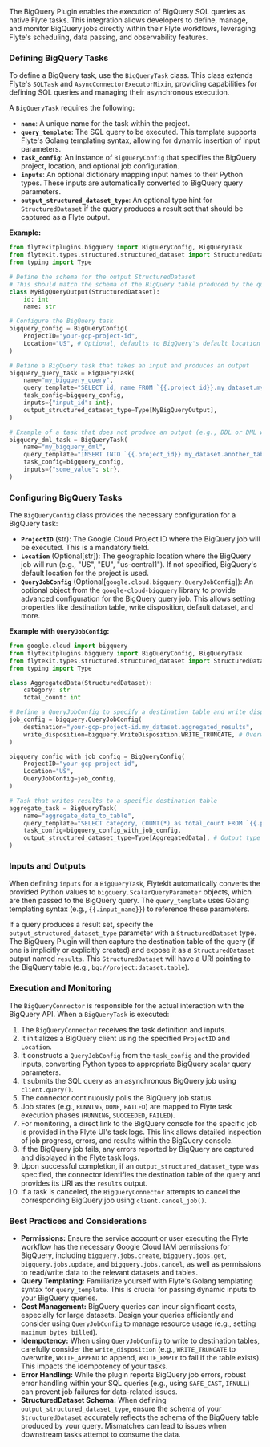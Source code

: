 
<!--
help_text: ''
key: summary_bigquery_plugin_6cf3a247-5c41-4064-8433-6f99dc0a0510
modules:
- flytekitplugins.bigquery.connector
- flytekitplugins.bigquery.task
questions_to_answer: []
type: summary

-->
The BigQuery Plugin enables the execution of BigQuery SQL queries as native Flyte tasks. This integration allows developers to define, manage, and monitor BigQuery jobs directly within their Flyte workflows, leveraging Flyte's scheduling, data passing, and observability features.

### Defining BigQuery Tasks

To define a BigQuery task, use the `BigQueryTask` class. This class extends Flyte's `SQLTask` and `AsyncConnectorExecutorMixin`, providing capabilities for defining SQL queries and managing their asynchronous execution.

A `BigQueryTask` requires the following:

*   **`name`**: A unique name for the task within the project.
*   **`query_template`**: The SQL query to be executed. This template supports Flyte's Golang templating syntax, allowing for dynamic insertion of input parameters.
*   **`task_config`**: An instance of `BigQueryConfig` that specifies the BigQuery project, location, and optional job configuration.
*   **`inputs`**: An optional dictionary mapping input names to their Python types. These inputs are automatically converted to BigQuery query parameters.
*   **`output_structured_dataset_type`**: An optional type hint for `StructuredDataset` if the query produces a result set that should be captured as a Flyte output.

**Example:**

```python
from flytekitplugins.bigquery import BigQueryConfig, BigQueryTask
from flytekit.types.structured.structured_dataset import StructuredDataset
from typing import Type

# Define the schema for the output StructuredDataset
# This should match the schema of the BigQuery table produced by the query
class MyBigQueryOutput(StructuredDataset):
    id: int
    name: str

# Configure the BigQuery task
bigquery_config = BigQueryConfig(
    ProjectID="your-gcp-project-id",
    Location="US", # Optional, defaults to BigQuery's default location if not specified
)

# Define a BigQuery task that takes an input and produces an output
bigquery_query_task = BigQueryTask(
    name="my_bigquery_query",
    query_template="SELECT id, name FROM `{{.project_id}}.my_dataset.my_table` WHERE id = {{.input_id}}",
    task_config=bigquery_config,
    inputs={"input_id": int},
    output_structured_dataset_type=Type[MyBigQueryOutput],
)

# Example of a task that does not produce an output (e.g., DDL or DML without results)
bigquery_dml_task = BigQueryTask(
    name="my_bigquery_dml",
    query_template="INSERT INTO `{{.project_id}}.my_dataset.another_table` (value) VALUES ('{{.some_value}}')",
    task_config=bigquery_config,
    inputs={"some_value": str},
)
```

### Configuring BigQuery Tasks

The `BigQueryConfig` class provides the necessary configuration for a BigQuery task:

*   **`ProjectID`** (str): The Google Cloud Project ID where the BigQuery job will be executed. This is a mandatory field.
*   **`Location`** (Optional[str]): The geographic location where the BigQuery job will run (e.g., "US", "EU", "us-central1"). If not specified, BigQuery's default location for the project is used.
*   **`QueryJobConfig`** (Optional[`google.cloud.bigquery.QueryJobConfig`]): An optional object from the `google-cloud-bigquery` library to provide advanced configuration for the BigQuery query job. This allows setting properties like destination table, write disposition, default dataset, and more.

**Example with `QueryJobConfig`:**

```python
from google.cloud import bigquery
from flytekitplugins.bigquery import BigQueryConfig, BigQueryTask
from flytekit.types.structured.structured_dataset import StructuredDataset
from typing import Type

class AggregatedData(StructuredDataset):
    category: str
    total_count: int

# Define a QueryJobConfig to specify a destination table and write disposition
job_config = bigquery.QueryJobConfig(
    destination="your-gcp-project-id.my_dataset.aggregated_results",
    write_disposition=bigquery.WriteDisposition.WRITE_TRUNCATE, # Overwrite table if it exists
)

bigquery_config_with_job_config = BigQueryConfig(
    ProjectID="your-gcp-project-id",
    Location="US",
    QueryJobConfig=job_config,
)

# Task that writes results to a specific destination table
aggregate_task = BigQueryTask(
    name="aggregate_data_to_table",
    query_template="SELECT category, COUNT(*) as total_count FROM `{{.project_id}}.my_dataset.source_table` GROUP BY category",
    task_config=bigquery_config_with_job_config,
    output_structured_dataset_type=Type[AggregatedData], # Output type should match the destination table schema
)
```

### Inputs and Outputs

When defining `inputs` for a `BigQueryTask`, Flytekit automatically converts the provided Python values to `bigquery.ScalarQueryParameter` objects, which are then passed to the BigQuery query. The `query_template` uses Golang templating syntax (e.g., `{{.input_name}}`) to reference these parameters.

If a query produces a result set, specify the `output_structured_dataset_type` parameter with a `StructuredDataset` type. The BigQuery Plugin will then capture the destination table of the query (if one is implicitly or explicitly created) and expose it as a `StructuredDataset` output named `results`. This `StructuredDataset` will have a URI pointing to the BigQuery table (e.g., `bq://project:dataset.table`).

### Execution and Monitoring

The `BigQueryConnector` is responsible for the actual interaction with the BigQuery API. When a `BigQueryTask` is executed:

1.  The `BigQueryConnector` receives the task definition and inputs.
2.  It initializes a BigQuery client using the specified `ProjectID` and `Location`.
3.  It constructs a `QueryJobConfig` from the `task_config` and the provided inputs, converting Python types to appropriate BigQuery scalar query parameters.
4.  It submits the SQL query as an asynchronous BigQuery job using `client.query()`.
5.  The connector continuously polls the BigQuery job status.
6.  Job states (e.g., `RUNNING`, `DONE`, `FAILED`) are mapped to Flyte task execution phases (`RUNNING`, `SUCCEEDED`, `FAILED`).
7.  For monitoring, a direct link to the BigQuery console for the specific job is provided in the Flyte UI's task logs. This link allows detailed inspection of job progress, errors, and results within the BigQuery console.
8.  If the BigQuery job fails, any errors reported by BigQuery are captured and displayed in the Flyte task logs.
9.  Upon successful completion, if an `output_structured_dataset_type` was specified, the connector identifies the destination table of the query and provides its URI as the `results` output.
10. If a task is canceled, the `BigQueryConnector` attempts to cancel the corresponding BigQuery job using `client.cancel_job()`.

### Best Practices and Considerations

*   **Permissions:** Ensure the service account or user executing the Flyte workflow has the necessary Google Cloud IAM permissions for BigQuery, including `bigquery.jobs.create`, `bigquery.jobs.get`, `bigquery.jobs.update`, and `bigquery.jobs.cancel`, as well as permissions to read/write data to the relevant datasets and tables.
*   **Query Templating:** Familiarize yourself with Flyte's Golang templating syntax for `query_template`. This is crucial for passing dynamic inputs to your BigQuery queries.
*   **Cost Management:** BigQuery queries can incur significant costs, especially for large datasets. Design your queries efficiently and consider using `QueryJobConfig` to manage resource usage (e.g., setting `maximum_bytes_billed`).
*   **Idempotency:** When using `QueryJobConfig` to write to destination tables, carefully consider the `write_disposition` (e.g., `WRITE_TRUNCATE` to overwrite, `WRITE_APPEND` to append, `WRITE_EMPTY` to fail if the table exists). This impacts the idempotency of your tasks.
*   **Error Handling:** While the plugin reports BigQuery job errors, robust error handling within your SQL queries (e.g., using `SAFE_CAST`, `IFNULL`) can prevent job failures for data-related issues.
*   **StructuredDataset Schema:** When defining `output_structured_dataset_type`, ensure the schema of your `StructuredDataset` accurately reflects the schema of the BigQuery table produced by your query. Mismatches can lead to issues when downstream tasks attempt to consume the data.
<!--
key: summary_bigquery_plugin_6cf3a247-5c41-4064-8433-6f99dc0a0510
type: summary_end

-->
<!--
code_unit: flytekitplugins.bigquery.task
code_unit_type: class
help_text: ''
key: example_0270ed68-3370-4438-bcb8-c7a4dc5b25ab
type: example

-->